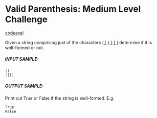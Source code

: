# Valid Parenthesis: Medium Level Challenge
[codeeval](https://www.codeeval.com/open_challenges/68/)


Given a string comprising just of the characters (,),{,},[,] determine if it is well-formed or not.

##### INPUT SAMPLE:
```
()
([)]
```
##### OUTPUT SAMPLE:
Print out True or False if the string is well-formed. E.g.
```
True
False
```
